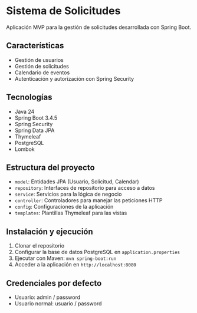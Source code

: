 # Sistema de Solicitudes

Aplicación MVP para la gestión de solicitudes desarrollada con Spring Boot.

## Características

- Gestión de usuarios
- Gestión de solicitudes
- Calendario de eventos
- Autenticación y autorización con Spring Security

## Tecnologías

- Java 24
- Spring Boot 3.4.5
- Spring Security
- Spring Data JPA
- Thymeleaf
- PostgreSQL
- Lombok

## Estructura del proyecto

- `model`: Entidades JPA (Usuario, Solicitud, Calendar)
- `repository`: Interfaces de repositorio para acceso a datos
- `service`: Servicios para la lógica de negocio
- `controller`: Controladores para manejar las peticiones HTTP
- `config`: Configuraciones de la aplicación
- `templates`: Plantillas Thymeleaf para las vistas

## Instalación y ejecución

1. Clonar el repositorio
2. Configurar la base de datos PostgreSQL en `application.properties`
3. Ejecutar con Maven: `mvn spring-boot:run`
4. Acceder a la aplicación en `http://localhost:8080`

## Credenciales por defecto

- Usuario: admin / password
- Usuario normal: usuario / password
